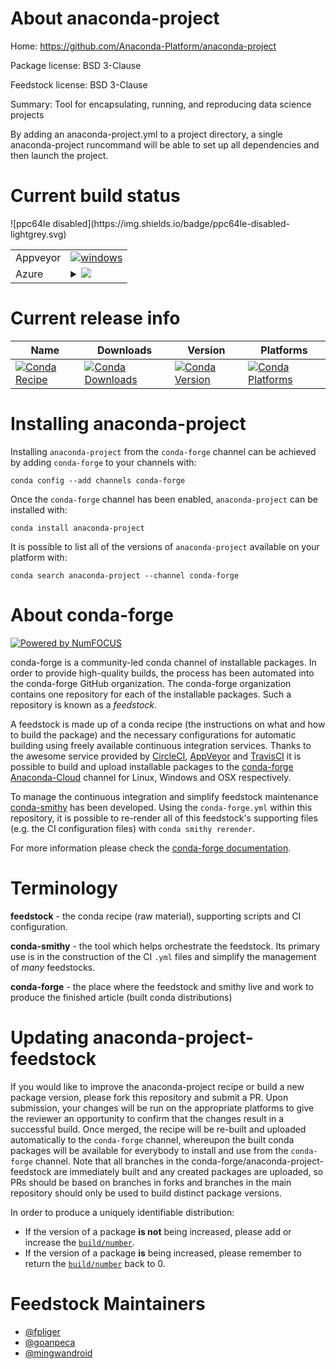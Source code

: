 About anaconda-project
======================

Home: https://github.com/Anaconda-Platform/anaconda-project

Package license: BSD 3-Clause

Feedstock license: BSD 3-Clause

Summary: Tool for encapsulating, running, and reproducing data science projects

By adding an anaconda-project.yml to a project directory, a single
anaconda-project runcommand will be able to set up all dependencies
and then launch the project.


Current build status
====================


<table><tr>
    <td>Appveyor</td>
    <td>
      <a href="https://ci.appveyor.com/project/conda-forge/anaconda-project-feedstock/branch/master">
        <img alt="windows" src="https://img.shields.io/appveyor/ci/conda-forge/anaconda-project-feedstock/master.svg?label=Windows">
      </a>
    </td>
  </tr>
    
  <tr>
    <td>Azure</td>
    <td>
      <details>
        <summary>
          <a href="https://dev.azure.com/conda-forge/feedstock-builds/_build/latest?definitionId=2685&branchName=master">
            <img src="https://dev.azure.com/conda-forge/feedstock-builds/_apis/build/status/anaconda-project-feedstock?branchName=master">
          </a>
        </summary>
        <table>
          <thead><tr><th>Variant</th><th>Status</th></tr></thead>
          <tbody><tr>
              <td>linux_python2.7</td>
              <td>
                <a href="https://dev.azure.com/conda-forge/feedstock-builds/_build/latest?definitionId=2685&branchName=master">
                  <img src="https://dev.azure.com/conda-forge/feedstock-builds/_apis/build/status/anaconda-project-feedstock?branchName=master&jobName=linux&configuration=linux_python2.7" alt="variant">
                </a>
              </td>
            </tr><tr>
              <td>linux_python3.6</td>
              <td>
                <a href="https://dev.azure.com/conda-forge/feedstock-builds/_build/latest?definitionId=2685&branchName=master">
                  <img src="https://dev.azure.com/conda-forge/feedstock-builds/_apis/build/status/anaconda-project-feedstock?branchName=master&jobName=linux&configuration=linux_python3.6" alt="variant">
                </a>
              </td>
            </tr><tr>
              <td>linux_python3.7</td>
              <td>
                <a href="https://dev.azure.com/conda-forge/feedstock-builds/_build/latest?definitionId=2685&branchName=master">
                  <img src="https://dev.azure.com/conda-forge/feedstock-builds/_apis/build/status/anaconda-project-feedstock?branchName=master&jobName=linux&configuration=linux_python3.7" alt="variant">
                </a>
              </td>
            </tr><tr>
              <td>osx_python2.7</td>
              <td>
                <a href="https://dev.azure.com/conda-forge/feedstock-builds/_build/latest?definitionId=2685&branchName=master">
                  <img src="https://dev.azure.com/conda-forge/feedstock-builds/_apis/build/status/anaconda-project-feedstock?branchName=master&jobName=osx&configuration=osx_python2.7" alt="variant">
                </a>
              </td>
            </tr><tr>
              <td>osx_python3.6</td>
              <td>
                <a href="https://dev.azure.com/conda-forge/feedstock-builds/_build/latest?definitionId=2685&branchName=master">
                  <img src="https://dev.azure.com/conda-forge/feedstock-builds/_apis/build/status/anaconda-project-feedstock?branchName=master&jobName=osx&configuration=osx_python3.6" alt="variant">
                </a>
              </td>
            </tr><tr>
              <td>osx_python3.7</td>
              <td>
                <a href="https://dev.azure.com/conda-forge/feedstock-builds/_build/latest?definitionId=2685&branchName=master">
                  <img src="https://dev.azure.com/conda-forge/feedstock-builds/_apis/build/status/anaconda-project-feedstock?branchName=master&jobName=osx&configuration=osx_python3.7" alt="variant">
                </a>
              </td>
            </tr><tr>
              <td>win_python2.7</td>
              <td>
                <a href="https://dev.azure.com/conda-forge/feedstock-builds/_build/latest?definitionId=2685&branchName=master">
                  <img src="https://dev.azure.com/conda-forge/feedstock-builds/_apis/build/status/anaconda-project-feedstock?branchName=master&jobName=win&configuration=win_python2.7" alt="variant">
                </a>
              </td>
            </tr><tr>
              <td>win_python3.6</td>
              <td>
                <a href="https://dev.azure.com/conda-forge/feedstock-builds/_build/latest?definitionId=2685&branchName=master">
                  <img src="https://dev.azure.com/conda-forge/feedstock-builds/_apis/build/status/anaconda-project-feedstock?branchName=master&jobName=win&configuration=win_python3.6" alt="variant">
                </a>
              </td>
            </tr><tr>
              <td>win_python3.7</td>
              <td>
                <a href="https://dev.azure.com/conda-forge/feedstock-builds/_build/latest?definitionId=2685&branchName=master">
                  <img src="https://dev.azure.com/conda-forge/feedstock-builds/_apis/build/status/anaconda-project-feedstock?branchName=master&jobName=win&configuration=win_python3.7" alt="variant">
                </a>
              </td>
            </tr>
          </tbody>
        </table>
      </details>
    </td>
  </tr>
![ppc64le disabled](https://img.shields.io/badge/ppc64le-disabled-lightgrey.svg)
</table>

Current release info
====================

| Name | Downloads | Version | Platforms |
| --- | --- | --- | --- |
| [![Conda Recipe](https://img.shields.io/badge/recipe-anaconda--project-green.svg)](https://anaconda.org/conda-forge/anaconda-project) | [![Conda Downloads](https://img.shields.io/conda/dn/conda-forge/anaconda-project.svg)](https://anaconda.org/conda-forge/anaconda-project) | [![Conda Version](https://img.shields.io/conda/vn/conda-forge/anaconda-project.svg)](https://anaconda.org/conda-forge/anaconda-project) | [![Conda Platforms](https://img.shields.io/conda/pn/conda-forge/anaconda-project.svg)](https://anaconda.org/conda-forge/anaconda-project) |

Installing anaconda-project
===========================

Installing `anaconda-project` from the `conda-forge` channel can be achieved by adding `conda-forge` to your channels with:

```
conda config --add channels conda-forge
```

Once the `conda-forge` channel has been enabled, `anaconda-project` can be installed with:

```
conda install anaconda-project
```

It is possible to list all of the versions of `anaconda-project` available on your platform with:

```
conda search anaconda-project --channel conda-forge
```


About conda-forge
=================

[![Powered by NumFOCUS](https://img.shields.io/badge/powered%20by-NumFOCUS-orange.svg?style=flat&colorA=E1523D&colorB=007D8A)](http://numfocus.org)

conda-forge is a community-led conda channel of installable packages.
In order to provide high-quality builds, the process has been automated into the
conda-forge GitHub organization. The conda-forge organization contains one repository
for each of the installable packages. Such a repository is known as a *feedstock*.

A feedstock is made up of a conda recipe (the instructions on what and how to build
the package) and the necessary configurations for automatic building using freely
available continuous integration services. Thanks to the awesome service provided by
[CircleCI](https://circleci.com/), [AppVeyor](https://www.appveyor.com/)
and [TravisCI](https://travis-ci.org/) it is possible to build and upload installable
packages to the [conda-forge](https://anaconda.org/conda-forge)
[Anaconda-Cloud](https://anaconda.org/) channel for Linux, Windows and OSX respectively.

To manage the continuous integration and simplify feedstock maintenance
[conda-smithy](https://github.com/conda-forge/conda-smithy) has been developed.
Using the ``conda-forge.yml`` within this repository, it is possible to re-render all of
this feedstock's supporting files (e.g. the CI configuration files) with ``conda smithy rerender``.

For more information please check the [conda-forge documentation](https://conda-forge.org/docs/).

Terminology
===========

**feedstock** - the conda recipe (raw material), supporting scripts and CI configuration.

**conda-smithy** - the tool which helps orchestrate the feedstock.
                   Its primary use is in the construction of the CI ``.yml`` files
                   and simplify the management of *many* feedstocks.

**conda-forge** - the place where the feedstock and smithy live and work to
                  produce the finished article (built conda distributions)


Updating anaconda-project-feedstock
===================================

If you would like to improve the anaconda-project recipe or build a new
package version, please fork this repository and submit a PR. Upon submission,
your changes will be run on the appropriate platforms to give the reviewer an
opportunity to confirm that the changes result in a successful build. Once
merged, the recipe will be re-built and uploaded automatically to the
`conda-forge` channel, whereupon the built conda packages will be available for
everybody to install and use from the `conda-forge` channel.
Note that all branches in the conda-forge/anaconda-project-feedstock are
immediately built and any created packages are uploaded, so PRs should be based
on branches in forks and branches in the main repository should only be used to
build distinct package versions.

In order to produce a uniquely identifiable distribution:
 * If the version of a package **is not** being increased, please add or increase
   the [``build/number``](https://conda.io/docs/user-guide/tasks/build-packages/define-metadata.html#build-number-and-string).
 * If the version of a package **is** being increased, please remember to return
   the [``build/number``](https://conda.io/docs/user-guide/tasks/build-packages/define-metadata.html#build-number-and-string)
   back to 0.

Feedstock Maintainers
=====================

* [@fpliger](https://github.com/fpliger/)
* [@goanpeca](https://github.com/goanpeca/)
* [@mingwandroid](https://github.com/mingwandroid/)

